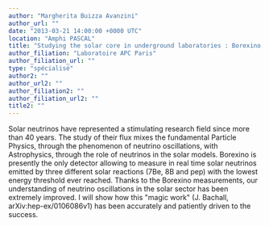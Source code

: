 ```yaml
---
author: "Margherita Buizza Avanzini"
author_url: ""
date: "2013-03-21 14:00:00 +0000 UTC"
location: "Amphi PASCAL"
title: "Studying the solar core in underground laboratories : Borexino and solar neutrinos"
author_filiation: "Laboratoire APC Paris"
author_filiation_url: ""
type: "spécialisé"
author2: ""
author_url2: ""
author_filiation2: ""
author_filiation_url2: ""
title2: ""
---
```

Solar neutrinos have represented a stimulating research field since more than 40 years. The study of their flux mixes the fundamental Particle Physics, through the phenomenon of neutrino oscillations, with Astrophysics, through the role of neutrinos in the solar models. Borexino is presently the only detector allowing to measure in real time solar neutrinos emitted by three different solar reactions (7Be, 8B and pep) with the lowest energy threshold ever reached. Thanks to the Borexino measurements, our understanding of neutrino oscillations in the solar sector has been extremely improved. I will show how this "magic work" (J. Bachall, arXiv:hep-ex/0106086v1) has been accurately and patiently driven to the success.
